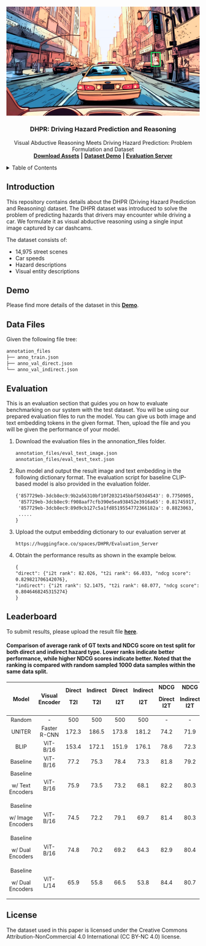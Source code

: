 
<!-- PROJECT LOGO -->
<br />
<div align="center">
  <a href="">
    <img src="images/preview_image.jpg" alt="Logo" width="720">
  </a>

  <h3 align="center">DHPR: Driving Hazard Prediction and Reasoning</h3>

  <p align="center">
    Visual Abductive Reasoning Meets Driving Hazard Prediction: Problem Formulation and  Dataset
    <br />
    <a href="https://trafficreasoningdatasetimage1.s3.ap-northeast-1.amazonaws.com/DHPR/image_folder.tar.gz"><strong>Download Assets</strong></a> <strong>|</strong>
    <a href="https://huggingface.co/spaces/DHPR/Demo"><strong>Dataset Demo</strong></a> <strong>|</strong>
    <a href="https://huggingface.co/spaces/DHPR/Evaluation_Server"><strong>Evaluation Server</strong></a>
    <br />
  </p>
</div>
<!--<h3><b>Visual-Abductive-Reasoning-Meets-Driving-Hazard-Prediction</b></h3>-->

<!-- TABLE OF CONTENTS -->
<details>
  <summary>Table of Contents</summary>
  <ol>
    <li>
      <a href="#introduction">Introduction</a>
    </li>
     <li>
      <a href="#Demo">Demo</a>
    </li>
    <li>
      <a href="#DataFiles">Data Files</a>
    </li>
    <li>
      <a href="#Evaluation">Evaluation</a>
    </li>
     <li>
      <a href="#Leaderboard">Leaderboard</a>
    </li>
    <li><a href="#license">License</a></li>
  </ol>
</details>

<!-- INTRODUCTION -->
## Introduction

This repository contains details about the DHPR (Driving Hazard Prediction and Reasoning) dataset. 
The DHPR dataset was introduced to solve the problem of predicting hazards that drivers may encounter while driving a car. We formulate it as visual abductive reasoning using a single input image captured by car dashcams.  

The dataset consists of:
* 14,975 street scenes 
* Car speeds 
* Hazard descriptions
* Visual entity descriptions

<!-- Demo -->
## Demo

Please find more details of the dataset in this <a href="https://huggingface.co/spaces/DHPR/Demo"><strong>Demo</strong></a>. 

<!-- DATA Tree -->
## Data Files

Given the following file tree:
```
annotation_files
├── anno_train.json
├── anno_val_direct.json
└── anno_val_indirect.json
```

<!-- Evaluation -->
## Evaluation

This is an evaluation section that guides you on how to evaluate benchmarking on our system with the test dataset. You will be using our prepared evaluation files to run the model. You can give us both image and text embedding tokens in the given format. Then, upload the file and you will be given the performance of your model.

1. Download the evaluation files in the annonation_files folder.
   ```
   annotation_files/eval_test_image.json
   annotation_files/eval_test_text.json
   ```
2. Run model and output the result image and text embedding in the following dictionary format. 
The evaluation script for baseline CLIP-based model is also provided in the evaluation folder.
    ```
    {'857729eb-3dcb8ec9:9b2a56310bf10f2032145bbf503d4543': 0.7750905,
     '857729eb-3dcb8ec9:f908aaf7cfb390e5ea938452e3916a65': 0.81745917,
     '857729eb-3dcb8ec9:89d9cb127c5a1fd8519554772366182a': 0.8823063,
     .....
    }
    ```
3. Upload the output embedding dictionary to our evaluation server at 
    ```
    https://huggingface.co/spaces/DHPR/Evaluation_Server
    ```
4. Obtain the performance results as shown in the example below.
    ```
    {
    "direct": {"i2t rank": 82.026, "t2i rank": 66.033, "ndcg score": 0.829821706142076}, 
    "indirect": {"i2t rank": 52.1475, "t2i rank": 68.077, "ndcg score": 0.8046468245315274}
    }
    ```
<!-- Leaderboard -->
    
## Leaderboard

To submit results, please upload the result file <a href="https://forms.gle/EfTiKoB1QWJRcGRh6"><strong>here</strong></a>. 

#### Comparison of average rank of GT texts and NDCG score on test split for both direct and indirect hazard type. Lower ranks indicate better performance, while higher NDCG scores indicate better. Noted that the ranking is compared with random sampled 1000 data samples within the same data split.

| Model | Visual Encoder |Direct <p>T2I</p>| Indirect <p>T2I</p>| Direct <p>I2T</p>| Indirect <p>I2T</p> | NDCG <p>Direct <br> I2T </p> | NDCG <p>Indirect<br> I2T </p> |
| :---:   | :---: | :---: | :---: | :---:  | :---: | :---:  | :---: |
| Random | - | 500 | 500 | 500| 500 | - | - |
| UNITER | Faster R-CNN | 172.3 | 186.5 | 173.8| 181.2 | 74.2 | 71.9|
| BLIP | ViT-B/16 | 153.4 | 172.1 | 151.9 | 176.1 | 78.6 | 72.3|
| Baseline | ViT-B/16 | 77.2 | 75.3 | 78.4 | 73.3 | 81.8 | 79.2|
| Baseline <p>w/ Text Encoders</p> | ViT-B/16 | 75.9 | 73.5 | 73.2 | 68.1 | 82.2 | 80.3|
| Baseline <p>w/ Image Encoders</p> | ViT-B/16 | 74.5 | 72.2 | 79.1 | 69.7 | 81.4 | 80.3|
| Baseline <p>w/ Dual Encoders</p> | ViT-B/16 | 74.8 | 70.2 | 69.2 | 64.3 | 82.9 | 80.4|
| Baseline <p>w/ Dual Encoders</p> | ViT-L/14 | 65.9 | 55.8 | 66.5 | 53.8 | 84.4 | 80.7|


<!-- LICESE -->
## License

The dataset used in this paper is licensed under the Creative Commons Attribution-NonCommercial 4.0 International (CC BY-NC 4.0) license.





<!-- ### Citation ###

If you find these models useful for your resesarch, please cite with this bibtex.

```

``` -->


